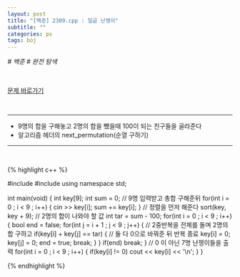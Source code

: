 ```yaml
---
layout: post
title: "[백준] 2309.cpp : 일곱 난쟁이"
subtitle: ""
categories: ps
tags: boj
---
```


*# 백준 # 완전 탐색*

<br>

[문제 바로가기](https://www.acmicpc.net/problem/2309)

<br>

---

- 9명의 합을 구해놓고 2명의 합을 뺐을때 100이 되는 친구들을 골라준다
- 알고리즘 헤더의 next_permutation(순열 구하기)

---
<br>

{% highlight c++ %}

#include <iostream>
#include <algorithm>
using namespace std;

int main(void)
{
  int key[9];
  int sum = 0;
  // 9명 입력받고 총합 구해준뒤
  for(int i = 0 ; i < 9 ; i++)
  {
    cin >> key[i];
    sum += key[i];
  }
  // 정렬을 먼저 해준다
  sort(key, key + 9);
  // 2명의 합이 나와야 할 값
  int tar = sum - 100;
  for(int i = 0 ; i < 9 ; i++)
  {
    bool end = false;
    for(int j = i + 1 ; j < 9 ; j++)
    {
      // 2중반복을 전체를 돌며 2명의 합 구하고
      if(key[i] + key[j] == tar)
      {
        // 둘 다 0으로 바꿔준 뒤 반복 종료
        key[i] = 0;
        key[j] = 0;
        end = true;
        break;
      }
    }
    if(end) break;
  }
  // 0 이 아닌 7명 난쟁이들을 출력
  for(int i = 0 ; i < 9 ; i++)
  {
    if(key[i] != 0) cout << key[i] << '\n';
  }
}

{% endhighlight %}

